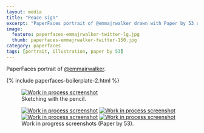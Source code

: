 ```yaml
---
layout: media
title: "Peace sign"
excerpt: "PaperFaces portrait of @emmajrwalker drawn with Paper by 53 on an iPad."
image: 
  feature: paperfaces-emmajrwalker-twitter-lg.jpg
  thumb: paperfaces-emmajrwalker-twitter-150.jpg
category: paperfaces
tags: [portrait, illustration, paper by 53]
---
```


PaperFaces portrait of <a href="http://twitter.com/emmajrwalker">@emmajrwalker</a>.

{% include paperfaces-boilerplate-2.html %}

<figure>
	<a href="{{ site.url }}/images/paperfaces-emmajrwalker-process-1-lg.jpg"><img src="{{ site.url }}/images/paperfaces-emmajrwalker-process-1-750.jpg" alt="Work in process screenshot"></a>
	<figcaption>Sketching with the pencil.</figcaption>
</figure>

<figure class="half">
	<a href="{{ site.url }}/images/paperfaces-emmajrwalker-process-2-lg.jpg"><img src="{{ site.url }}/images/paperfaces-emmajrwalker-process-2-600.jpg" alt="Work in process screenshot"></a>
	<a href="{{ site.url }}/images/paperfaces-emmajrwalker-process-3-lg.jpg"><img src="{{ site.url }}/images/paperfaces-emmajrwalker-process-3-600.jpg" alt="Work in process screenshot"></a>
	<a href="{{ site.url }}/images/paperfaces-emmajrwalker-process-4-lg.jpg"><img src="{{ site.url }}/images/paperfaces-emmajrwalker-process-4-600.jpg" alt="Work in process screenshot"></a>
	<a href="{{ site.url }}/images/paperfaces-emmajrwalker-process-5-lg.jpg"><img src="{{ site.url }}/images/paperfaces-emmajrwalker-process-5-600.jpg" alt="Work in process screenshot"></a>
	<figcaption>Work in progress screenshots (Paper by 53).</figcaption>
</figure>